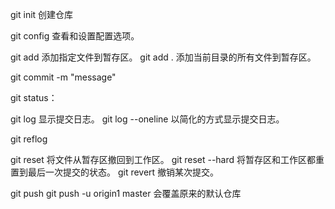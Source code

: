 <!-- 初始化仓库： -->
git init           创建仓库

<!-- 配置： -->
git config         查看和设置配置选项。

<!-- 添加文件： -->
git add <file>     添加指定文件到暂存区。
git add .          添加当前目录的所有文件到暂存区。

<!-- 提交更改： -->
git commit -m "message"

<!-- 显示当前的工作区状态 -->
git status：

<!-- 查看提交日志： -->
git log                 显示提交日志。
git log --oneline       以简化的方式显示提交日志。

<!-- 查看所有操作日志  -->
git reflog

<!-- 撤销操作： -->
git reset <file>         将文件从暂存区撤回到工作区。
git reset --hard         将暂存区和工作区都重置到最后一次提交的状态。
git revert <commit>      撤销某次提交。

<!-- 推送到仓库 -->
git push
git push -u origin1 master        会覆盖原来的默认仓库